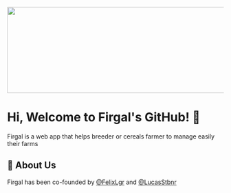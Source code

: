 <p align="center">
  <img width="600" height="200" src="https://user-images.githubusercontent.com/34753442/195845088-9a9dbc49-6aab-402f-8884-55a9bacbd25b.svg">
  
</p>

# Hi, Welcome to Firgal's GitHub! 👋
Firgal is a web app that helps breeder or cereals farmer to manage easily their farms 

## 🚀 About Us
Firgal has been co-founded by [@FelixLgr](https://www.github.com/FelixLgr) and [@LucasStbnr](https://www.github.com/LucasStbnr)
